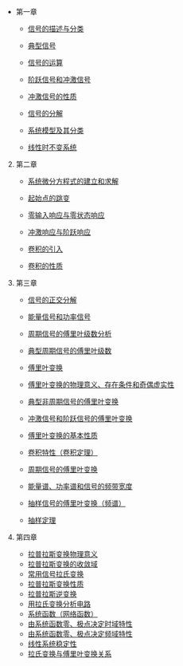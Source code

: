* 第一章
    * [信号的描述与分类](md/信号的描述与分类.md)

    * [典型信号](md/典型信号.md)

    * [信号的运算](md/信号的运算.md)

    * [阶跃信号和冲激信号](md/阶跃信号和冲激信号.md)

    * [冲激信号的性质](md/冲激信号的性质.md)

    * [信号的分解](md/信号的分解.md)

    * [系统模型及其分类](md/系统模型及其分类.md)

    * [线性时不变系统](md/线性时不变系统.md)

2. 第二章
    * [系统微分方程式的建立和求解](md/系统微分方程式的建立和求解.md)

    * [起始点的跳变](md/起始点的跳变.md)

    * [零输入响应与零状态响应](md/零输入响应与零状态响应.md)

    * [冲激响应与阶跃响应](md/冲激响应与阶跃响应.md)

    * [卷积的引入](md/卷积的引入.md)

    * [卷积的性质](md/卷积的性质.md)

3. 第三章
    * [信号的正交分解](md/信号的正交分解.md)

    * [能量信号和功率信号](md/能量信号和功率信号.md)

    * [周期信号的傅里叶级数分析](md/周期信号的傅里叶级数分析.md)

    * [典型周期信号的傅里叶级数](md/典型周期信号的傅里叶级数.md)

    * [傅里叶变换](md/傅里叶变换.md)

    * [傅里叶变换的物理意义、存在条件和奇偶虚实性](md/傅里叶变换的物理意义、存在条件和奇偶虚实性.md)

    * [典型非周期信号的傅里叶变换](md/典型非周期信号的傅里叶变换.md)

    * [冲激信号和阶跃信号的傅里叶变换](md/冲激信号和阶跃信号的傅里叶变换.md)

    * [傅里叶变换的基本性质](md/傅里叶变换的基本性质.md)

    * [卷积特性（卷积定理）](md/卷积特性（卷积定理）.md)

    * [周期信号的傅里叶变换](md/周期信号的傅里叶变换.md)

    * [能量谱、功率谱和信号的频带宽度](md/能量谱、功率谱和信号的频带宽度.md)

    * [抽样信号的傅里叶变换（频谱）](md/抽样信号的傅里叶变换（频谱）.md)

    * [抽样定理](md/抽样定理.md)

4. 第四章
    * [拉普拉斯变换物理意义]()
    * [拉普拉斯变换的收敛域]()
    * [常用信号拉氏变换]()
    * [拉普拉斯变换性质]()
    * [拉普拉斯逆变换]()
    * [用拉氏变换分析电路]()
    * [系统函数（网络函数）]()
    * [由系统函数零、极点决定时域特性]()
    * [由系统函数零、极点决定频域特性]()
    * [线性系统稳定性]()
    * [拉氏变换与傅里叶变换关系]()
